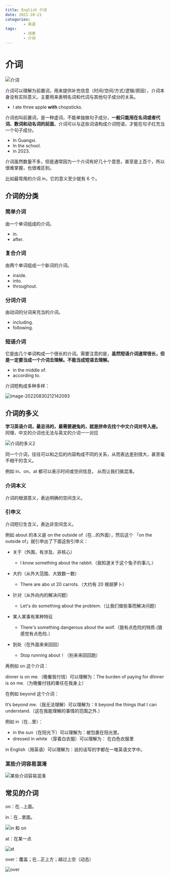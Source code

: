 ```yaml
---
title: English 介词
date: 2021-10-21
categories:
        - 英语
tags:
        - 词类
        - 介词
---
```


# 介词

![介词](https://gallery.yxzi.xyz/galleries/2022/08/30/介词.png)

介词可以理解为前置词，用来提供补充信息（时间/空间/方式/逻辑/原因），介词本身没有实际意义。主要用来表明名词和代词与其他句子成分的关系。

- I ate three apple **with** chopsticks.

介词也叫前置词，是一种虚词，不能单独做句子成分，**一般只能用在名词或者代词、数词和动名词的前面**。介词可以与这些词语构成介词短语，才能在句子红充当一个句子成分。

- In Guangxi.
- In the school.
- in 2023.

介词虽然数量不多，但是通常因为一个介词有好几十个意思，甚至是上百个，所以很难掌握，也很难区别。

比如最常用的介词 in，它的意义至少就有 6 个。

## 介词的分类

### 简单介词

由一个单词组成的介词。

- in.
- after.

### 复合介词

由两个单词组成一个新词的介词。

- inside.
- into.
- throughout.

### 分词介词

由动词的分词来充当的介词。

- including.
- following.

### 短语介词

它是由几个单词构成一个很长的介词。需要注意的是，**虽然短语介词通常很长，但是一定要当成一个介词去理解。不能当成短语去理解。**

- in the middle of.
- according to.

介词短构成多种多样：

![image-20220830212142093](https://gallery.yxzi.xyz/galleries/2022/08/30/%E7%9F%AD%E8%AF%AD%E4%BB%8B%E8%AF%8D.png)

## 介词的多义

**学习英语介词，最忌讳的，最需要避兔的，就是拼命去找个中文介词对号入座。** 同理，中文的介词也无法与英文的介词一一对应

![介词的多义2](https://gallery.yxzi.xyz/galleries/2022/08/30/%E4%BB%8B%E8%AF%8D%E7%9A%84%E5%A4%9A%E4%B9%892.png)

同一个介词，往往可以和之后的内容构成不同的关系，从而表达差别很大，甚至毫不相干的含义。

例如 in、on、at 都可以表示时间或空间信息， 从而让我们搞混淆。

### 介词本义

介词的根源意义，表达明确的空间含义。

### 引申义

介词短衍生含义，表达非空间含义。

例如 about 的本义是 on the outside of（在...的外面），然后这个 「on the outside of」就引申出了下面这些引申义：

- 关于（外围，有涉及、非核心）
     - l know something about the rabbit.（我知道关于这个兔子的事儿.）
- 大约（从外大范围、大致数一数）

     - There are abo ut 20 carrots.（大约有 20 根胡萝卜）

- 针对（从外向内的解决问题）
     - Let's do something about the problem.（让我们做些事而解决问题）
- 某人某事有某种特征

     - There's something dangerous about the wolf.（狼有点危险的特质.(狼感觉有点危险.）

- 到处（在外面来来回回）
     - Stop running about！（别来来回回跑）

再例如 on 这个介词：

dinner is on me.（晚餐我付钱）可以理解为：The burden of paying for dlinner is on me.（为晚餐付钱的重任在我身上）

在例如 beyond 这个介词：

It‘s beyond me.（我无法理解）可以理解为：It beyond the things that I can understand.（这在我能理解的事情的范围之外.）

例如 in（在...里）：

- in the sun（在阳光下）可以理解为：被包裹在阳光里。
- dressed in white （穿着白衣服）可以理解为： 在白色衣服里

in English（用英语）可以理解为：说的话写的字都在一堆英语文字中。

### 某些介词容易混淆

![某些介词容易混淆](https://gallery.yxzi.xyz/galleries/2022/08/30/%E6%9F%90%E4%BA%9B%E4%BB%8B%E8%AF%8D%E5%AE%B9%E6%98%93%E6%B7%B7%E6%B7%86.png)

## 常见的介词

on：在...上面。

in：在...里面。

![in 和 on](https://gallery.yxzi.xyz/galleries/2022/09/01/in%20%E5%92%8C%20o.png)

at：在某一点

![at](https://gallery.yxzi.xyz/galleries/2022/09/01/at.png)

over：覆盖；在...正上方；越过上空（动态）

![over](https://gallery.yxzi.xyz/galleries/2022/09/01/over.png)
